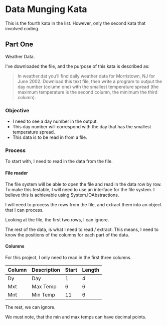 # Data Munging Kata

This is the fourth kata in the list.  However, only the second kata that involved coding.

## Part One

Weather Data.

I've downloaded the file, and the purpose of this kata is described as:

> In weather.dat you’ll find daily weather data for Morristown, NJ for June 2002. Download this text file, then write a program to output the day number (column one) with the smallest temperature spread (the maximum temperature is the second column, the minimum the third column).

### Objective

* I need to see a day number in the output.
* This day number will correspond with the day that has the smallest temperature spread.
* This data is to be read in from a file.

### Process

To start with, I need to read in the data from the file.

#### File reader

The file system will be able to open the file and read in the data row by row.  To make this testable, I will need to use an interface for the file system.  I believe this is achievable using System.IOAbstractions.

I will need to process the rows from the file, and extract them into an object that I can process.

Looking at the file, the first two rows, I can ignore.

The rest of the data, is what I need to read / extract.  This means, I need to know the positions of the columns for each part of the data.

#### Columns

For this project, I only need to read in the first three columns.

| Column | Description |Start | Length |
|--------|-------------|------|--------|
| Dy     | Day         | 1    | 4      |
| Mxt    | Max Temp    | 6    | 6      |
| Mnt    | Min Temp    | 11   | 6      |

The rest, we can ignore.

We must note, that the min and max temps can have decimal points.

